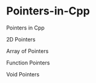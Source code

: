 # Pointers-in-Cpp
Pointers in Cpp

2D Pointers

Array of Pointers

Function Pointers

Void Pointers
